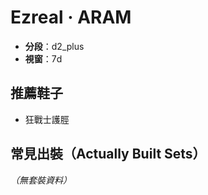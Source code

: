# Ezreal · ARAM

- **分段**：d2_plus
- **視窗**：7d

## 推薦鞋子

- 狂戰士護脛


## 常見出裝（Actually Built Sets）

_（無套裝資料）_
